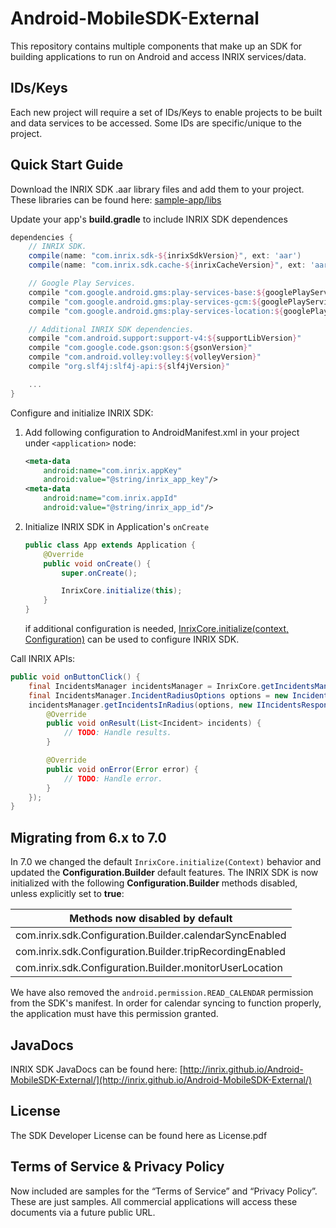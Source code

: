 Android-MobileSDK-External
==========================

This repository contains multiple components that make up an SDK for building
applications to run on Android and access INRIX services/data.  

IDs/Keys
-------
Each new project will require a set of IDs/Keys to enable projects to be built and data services to be accessed.  Some IDs are specific/unique to the project.

Quick Start Guide
-------

Download the INRIX SDK .aar library files and add them to your project. These libraries can be found here: [sample-app/libs](sample-app/libs) 

Update your app's **build.gradle** to include INRIX SDK dependences

```groovy
dependencies {
    // INRIX SDK.
    compile(name: "com.inrix.sdk-${inrixSdkVersion}", ext: 'aar')
    compile(name: "com.inrix.sdk.cache-${inrixCacheVersion}", ext: 'aar')

    // Google Play Services.
    compile "com.google.android.gms:play-services-base:${googlePlayServicesVersion}"
    compile "com.google.android.gms:play-services-gcm:${googlePlayServicesVersion}"
    compile "com.google.android.gms:play-services-location:${googlePlayServicesVersion}"

    // Additional INRIX SDK dependencies.
    compile "com.android.support:support-v4:${supportLibVersion}"
    compile "com.google.code.gson:gson:${gsonVersion}"
    compile "com.android.volley:volley:${volleyVersion}"
    compile "org.slf4j:slf4j-api:${slf4jVersion}"

	...
}

```

Configure and initialize INRIX SDK:

1. Add following configuration to AndroidManifest.xml in your project under `<application>` node: 

	```xml
	<meta-data
	    android:name="com.inrix.appKey"
	    android:value="@string/inrix_app_key"/>
	<meta-data
	    android:name="com.inrix.appId"
	    android:value="@string/inrix_app_id"/>
	```

2. Initialize INRIX SDK in Application's `onCreate`

	```java
	public class App extends Application {
	    @Override
	    public void onCreate() {
	        super.onCreate();
	
	        InrixCore.initialize(this);
	    }
	}
	```
	if additional configuration is needed, [InrixCore.initialize(context, Configuration)](http://inrix.github.io/Android-MobileSDK-External/com/inrix/sdk/InrixCore.html#initialize(android.content.Context%2C%20com.inrix.sdk.Configuration)) can be used to configure INRIX SDK.

Call INRIX APIs:

```java
public void onButtonClick() {
    final IncidentsManager incidentsManager = InrixCore.getIncidentsManager();
    final IncidentsManager.IncidentRadiusOptions options = new IncidentRadiusOptions(new GeoPoint(47, -122), 500);
    incidentsManager.getIncidentsInRadius(options, new IIncidentsResponseListener() {
        @Override
        public void onResult(List<Incident> incidents) {
            // TODO: Handle results.
        }

        @Override
        public void onError(Error error) {
            // TODO: Handle error.
        }
    });
}
```

Migrating from 6.x to 7.0
-------------------------

In 7.0 we changed the default `InrixCore.initialize(Context)` behavior and updated the **Configuration.Builder** default features. The INRIX SDK is now initialized with the following **Configuration.Builder** methods disabled, unless explicitly set to **true**:

| Methods now disabled by default |
| --- |
| com.inrix.sdk.Configuration.Builder.calendarSyncEnabled |
| com.inrix.sdk.Configuration.Builder.tripRecordingEnabled |
| com.inrix.sdk.Configuration.Builder.monitorUserLocation |

We have also removed the `android.permission.READ_CALENDAR` permission from the SDK's manifest. In order for calendar syncing to function properly, the application must have this permission granted.

JavaDocs
-------

INRIX SDK JavaDocs can be found here: [http://inrix.github.io/Android-MobileSDK-External/](http://inrix.github.io/Android-MobileSDK-External/)

License
-------

The SDK Developer License can be found here as License.pdf

Terms of Service & Privacy Policy
-------

Now included are samples for the “Terms of Service” and “Privacy Policy”.  These are just samples.  All commercial applications will access these documents via a future public URL.